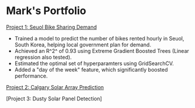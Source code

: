 # Mark's Portfolio


[Project 1: Seuol Bike Sharing Demand](https://github.com/MarkHague/seoul_bike_sharing_demand)

- Trained a model to predict the number of bikes rented hourly in Seuol, South Korea, helping local government plan for demand.
- Achieved an R^2^ of 0.93 using Extreme Gradient Boosted Trees (Linear regression also tested).
- Estimated the optimal set of hyperparamters using GridSearchCV.
- Added a "day of the week" feature, which significantly boosted performance. 

[Project 2: Calgary Solar Array Prediction](https://github.com/MarkHague/calgary_solar_production/)

[Project 3: Dusty Solar Panel Detection]
